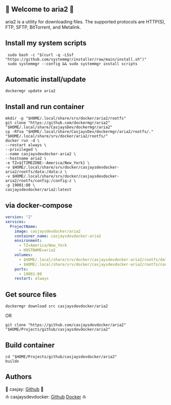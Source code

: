 ## 👋 Welcome to aria2 🚀  

 aria2 is a utility for downloading files. The supported protocols are HTTP(S), FTP, SFTP, BitTorrent, and Metalink.  
  
  
## Install my system scripts  

```shell
 sudo bash -c "$(curl -q -LSsf "https://github.com/systemmgr/installer/raw/main/install.sh")"
 sudo systemmgr --config && sudo systemmgr install scripts  
```
  
## Automatic install/update  
  
```shell
dockermgr update aria2
```
  
## Install and run container
  
```shell
mkdir -p "$HOME/.local/share/srv/docker/aria2/rootfs"
git clone "https://github.com/dockermgr/aria2" "$HOME/.local/share/CasjaysDev/dockermgr/aria2"
cp -Rfva "$HOME/.local/share/CasjaysDev/dockermgr/aria2/rootfs/." "$HOME/.local/share/srv/docker/aria2/rootfs/"
docker run -d \
--restart always \
--privileged \
--name casjaysdevdocker-aria2 \
--hostname aria2 \
-e TZ=${TIMEZONE:-America/New_York} \
-v $HOME/.local/share/srv/docker/casjaysdevdocker-aria2/rootfs/data:/data:z \
-v $HOME/.local/share/srv/docker/casjaysdevdocker-aria2/rootfs/config:/config:z \
-p 19001:80 \
casjaysdevdocker/aria2:latest
```
  
## via docker-compose  
  
```yaml
version: "2"
services:
  ProjectName:
    image: casjaysdevdocker/aria2
    container_name: casjaysdevdocker-aria2
    environment:
      - TZ=America/New_York
      - HOSTNAME=aria2
    volumes:
      - $HOME/.local/share/srv/docker/casjaysdevdocker-aria2/rootfs/data:/data:z
      - $HOME/.local/share/srv/docker/casjaysdevdocker-aria2/rootfs/config:/config:z
    ports:
      - 19001:80
    restart: always
```
  
## Get source files  
  
```shell
dockermgr download src casjaysdevdocker/aria2
```
  
OR
  
```shell
git clone "https://github.com/casjaysdevdocker/aria2" "$HOME/Projects/github/casjaysdevdocker/aria2"
```
  
## Build container  
  
```shell
cd "$HOME/Projects/github/casjaysdevdocker/aria2"
buildx 
```
  
## Authors  
  
🤖 casjay: [Github](https://github.com/casjay) 🤖  
⛵ casjaysdevdocker: [Github](https://github.com/casjaysdevdocker) [Docker](https://hub.docker.com/u/casjaysdevdocker) ⛵  
